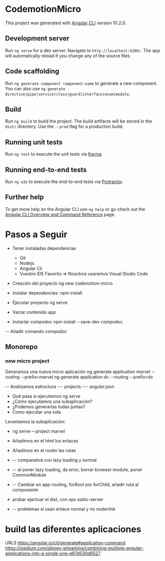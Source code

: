 # CodemotionMicro

This project was generated with [Angular CLI](https://github.com/angular/angular-cli) version 10.2.0.

## Development server

Run `ng serve` for a dev server. Navigate to `http://localhost:4200/`. The app will automatically reload if you change any of the source files.

## Code scaffolding

Run `ng generate component component-name` to generate a new component. You can also use `ng generate directive|pipe|service|class|guard|interface|enum|module`.

## Build

Run `ng build` to build the project. The build artifacts will be stored in the `dist/` directory. Use the `--prod` flag for a production build.

## Running unit tests

Run `ng test` to execute the unit tests via [Karma](https://karma-runner.github.io).

## Running end-to-end tests

Run `ng e2e` to execute the end-to-end tests via [Protractor](http://www.protractortest.org/).

## Further help

To get more help on the Angular CLI use `ng help` or go check out the [Angular CLI Overview and Command Reference](https://angular.io/cli) page.

#

# Pasos a Seguir

- Tener instaladas dependencias
  - Git
  - Nodejs
  - Angular Cli
  - Vuestro IDE Favorito => Nosotros usaremos Visual Studio Code

- Creación del proyecto
ng new codemotion-micro

- Instalar dependencias: npm install

- Ejecutar proyecto
ng serve

- Vaciar contenido app

- Instarlar compodoc
npm install --save-dev compodoc

-- Añadir comando compodoc

## Monorepo

### new micro project
Generamos una nueva micro aplicación
ng generate application marvel --routing --prefix=marvel
ng generate application dc --routing --prefix=dc

-- Analizamos estructura
--- projects
--- angular.json

  - Qué pasa si ejecutamos ng serve
  - ¿Cómo ejecutamos una subaplicación?
  - ¿Podemos generarlas todas juntas?
  - Como ejecutar una sola

Levantamos la subaplicación:
- ng serve –-project marvel
- Añadimos en el html los enlaces
- Añadimos en el router las rutas
- -- comparativa con lazy loading y normal
- -- al poner lazy loading, da error, borrar browser module, poner CommonModule
- -- Cambiar en app-routing, forRoot por forChild, añadir ruta al componente

- probar ejectuar el dist, con npx static-server
- -- problemas si usan enlace normal y no routerlink

build las diferentes aplicaciones
==========================


URLS
https://angular.io/cli/generate#application-command
https://medium.com/disney-streaming/combining-multiple-angular-applications-into-a-single-one-e87d530d6527


